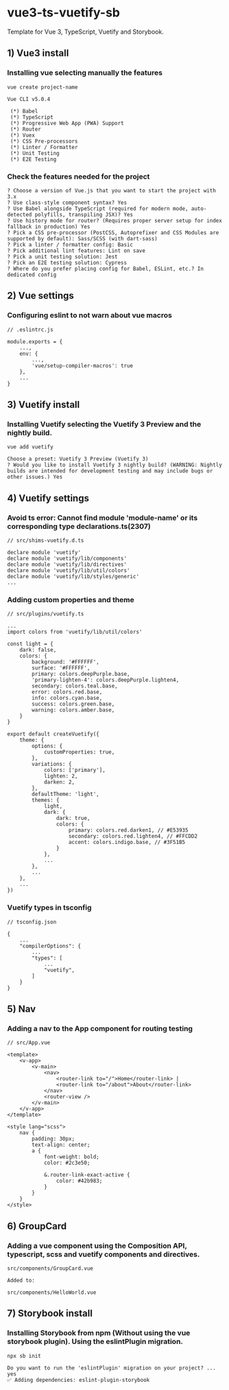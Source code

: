 # vue3-ts-vuetify-sb

Template for Vue 3, TypeScript, Vuetify and Storybook.

## 1) Vue3 install

### Installing vue selecting manually the features

```
vue create project-name

Vue CLI v5.0.4

 (*) Babel
 (*) TypeScript
 (*) Progressive Web App (PWA) Support
 (*) Router
 (*) Vuex
 (*) CSS Pre-processors
 (*) Linter / Formatter
 (*) Unit Testing
 (*) E2E Testing
```

### Check the features needed for the project

```
? Choose a version of Vue.js that you want to start the project with 3.x
? Use class-style component syntax? Yes
? Use Babel alongside TypeScript (required for modern mode, auto-detected polyfills, transpiling JSX)? Yes
? Use history mode for router? (Requires proper server setup for index fallback in production) Yes
? Pick a CSS pre-processor (PostCSS, Autoprefixer and CSS Modules are supported by default): Sass/SCSS (with dart-sass)
? Pick a linter / formatter config: Basic
? Pick additional lint features: Lint on save
? Pick a unit testing solution: Jest
? Pick an E2E testing solution: Cypress
? Where do you prefer placing config for Babel, ESLint, etc.? In dedicated config 
```

## 2) Vue settings

### Configuring eslint to not warn about vue macros

```
// .eslintrc.js

module.exports = {
    ...,
    env: {
        ...,
        'vue/setup-compiler-macros': true
    },
    ...
}
```

## 3) Vuetify install

### Installing Vuetify selecting the Vuetify 3 Preview and the nightly build.

```
vue add vuetify

Choose a preset: Vuetify 3 Preview (Vuetify 3)
? Would you like to install Vuetify 3 nightly build? (WARNING: Nightly builds are intended for development testing and may include bugs or other issues.) Yes
```

## 4) Vuetify settings

### Avoid ts error: Cannot find module 'module-name' or its corresponding type declarations.ts(2307)

```
// src/shims-vuetify.d.ts

declare module 'vuetify'
declare module 'vuetify/lib/components'
declare module 'vuetify/lib/directives'
declare module 'vuetify/lib/util/colors'
declare module 'vuetify/lib/styles/generic'
...
```

### Adding custom properties and theme

```
// src/plugins/vuetify.ts

...
import colors from 'vuetify/lib/util/colors'

const light = {
    dark: false,
    colors: {
        background: '#FFFFFF',
        surface: '#FFFFFF',
        primary: colors.deepPurple.base,
        'primary-lighten-4': colors.deepPurple.lighten4,
        secondary: colors.teal.base,
        error: colors.red.base,
        info: colors.cyan.base,
        success: colors.green.base,
        warning: colors.amber.base,
    }
}

export default createVuetify({
    theme: {
        options: {
            customProperties: true,
        },
        variations: {
            colors: ['primary'],
            lighten: 2,
            darken: 2,
        },
        defaultTheme: 'light',
        themes: {
            light,
            dark: {
                dark: true,
                colors: {
                    primary: colors.red.darken1, // #E53935
                    secondary: colors.red.lighten4, // #FFCDD2
                    accent: colors.indigo.base, // #3F51B5
                }
            },
            ...
        },
        ...
    },
    ...
})
```

### Vuetify types in tsconfig

```
// tsconfig.json

{
    ...
    "compilerOptions": {
        ...
        "types": [
            ...
            "vuetify",
        ]
    }
}
```

## 5) Nav

### Adding a nav to the App component for routing testing

```
// src/App.vue

<template>
    <v-app>
        <v-main>
            <nav>
                <router-link to="/">Home</router-link> |
                <router-link to="/about">About</router-link>
            </nav>
            <router-view />
        </v-main>
    </v-app>
</template>

<style lang="scss">
    nav {
        padding: 30px;
        text-align: center;
        a {
            font-weight: bold;
            color: #2c3e50;

            &.router-link-exact-active {
                color: #42b983;
            }
        }
    }
</style>
```

## 6) GroupCard

### Adding a vue component using the Composition API, typescript, scss and vuetify components and directives.

```
src/components/GroupCard.vue

Added to:

src/components/HelloWorld.vue
```

## 7) Storybook install

### Installing Storybook from npm (Without using the vue storybook plugin). Using the eslintPlugin migration.

```
npx sb init

Do you want to run the 'eslintPlugin' migration on your project? ... yes   
✅ Adding dependencies: eslint-plugin-storybook
```

